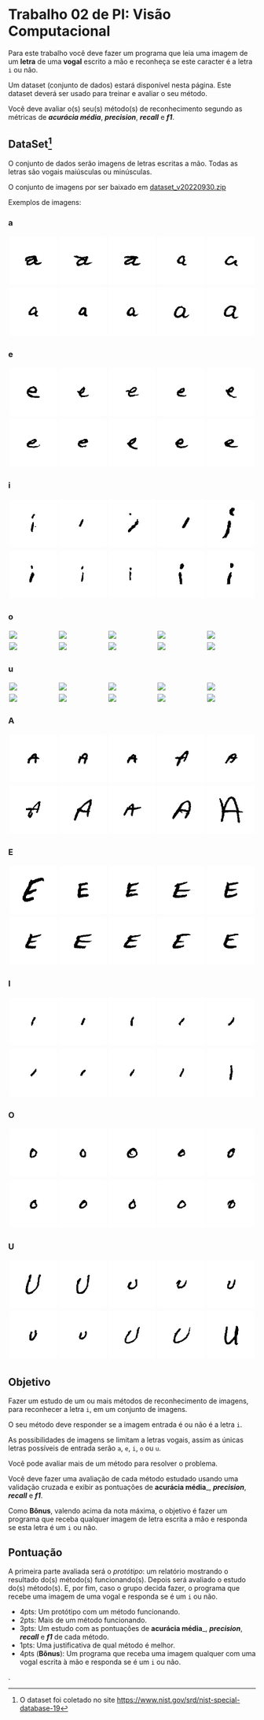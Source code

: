 # Trabalho 02 de PI: Visão Computacional

Para este trabalho você deve fazer um programa que leia uma imagem de um **letra** de uma **vogal** escrito a mão e reconheça se este caracter é a letra `i` ou não.

Um dataset (conjunto de dados) estará disponível nesta página. Este dataset deverá ser usado para treinar e avaliar o seu método.

Você deve avaliar o(s) seu(s) método(s) de reconhecimento segundo as métricas de _**acurácia média**_, _**precision**_, _**recall**_ e _**f1**_.


## DataSet[^s]

[^s]: O dataset foi coletado no site https://www.nist.gov/srd/nist-special-database-19 


O conjunto de dados serão imagens de letras escritas a mão. Todas as letras são vogais maiúsculas ou minúsculas.

O conjunto de imagens por ser baixado em [dataset_v20220930.zip](https://github.com/viniciusdenovaes/Unip222PI/blob/master/dataset/v20220930/dataset_v20220930.zip)

Exemplos de imagens:

<style type="text/css" rel="stylesheet">
.container {
  display: flex;
  flex-wrap: wrap;
}

.container .image {
  width: 20%;
}

.container img {
  width: calc(100% - (2px * 2));
  margin: 2px;
}
</style>

### a
<div class="container">
<div class="image"> <img src="../../dataset/v20220930/a_l/train_61/train_61_00000.png" /> </div>
<div class="image"> <img src="../../dataset/v20220930/a_l/train_61/train_61_00001.png" /> </div>
<div class="image"> <img src="../../dataset/v20220930/a_l/train_61/train_61_00002.png" /> </div>
<div class="image"> <img src="../../dataset/v20220930/a_l/train_61/train_61_00003.png" /> </div>
<div class="image"> <img src="../../dataset/v20220930/a_l/train_61/train_61_00004.png" /> </div>
<div class="image"> <img src="../../dataset/v20220930/a_l/train_61/train_61_00005.png" /> </div>
<div class="image"> <img src="../../dataset/v20220930/a_l/train_61/train_61_00006.png" /> </div>
<div class="image"> <img src="../../dataset/v20220930/a_l/train_61/train_61_00007.png" /> </div>
<div class="image"> <img src="../../dataset/v20220930/a_l/train_61/train_61_00008.png" /> </div>
<div class="image"> <img src="../../dataset/v20220930/a_l/train_61/train_61_00009.png" /> </div>
</div>


### e
<div class="container">
<div class="image"> <img src="../../dataset/v20220930/e_l/train_65/train_65_00000.png" /> </div>
<div class="image"> <img src="../../dataset/v20220930/e_l/train_65/train_65_00001.png" /> </div>
<div class="image"> <img src="../../dataset/v20220930/e_l/train_65/train_65_00002.png" /> </div>
<div class="image"> <img src="../../dataset/v20220930/e_l/train_65/train_65_00003.png" /> </div>
<div class="image"> <img src="../../dataset/v20220930/e_l/train_65/train_65_00004.png" /> </div>
<div class="image"> <img src="../../dataset/v20220930/e_l/train_65/train_65_00005.png" /> </div>
<div class="image"> <img src="../../dataset/v20220930/e_l/train_65/train_65_00006.png" /> </div>
<div class="image"> <img src="../../dataset/v20220930/e_l/train_65/train_65_00007.png" /> </div>
<div class="image"> <img src="../../dataset/v20220930/e_l/train_65/train_65_00008.png" /> </div>
<div class="image"> <img src="../../dataset/v20220930/e_l/train_65/train_65_00009.png" /> </div>
</div>


### i
<div class="container">
<div class="image"> <img src="../../dataset/v20220930/i_l/train_69/train_69_00000.png" /> </div>
<div class="image"> <img src="../../dataset/v20220930/i_l/train_69/train_69_00001.png" /> </div>
<div class="image"> <img src="../../dataset/v20220930/i_l/train_69/train_69_00002.png" /> </div>
<div class="image"> <img src="../../dataset/v20220930/i_l/train_69/train_69_00003.png" /> </div>
<div class="image"> <img src="../../dataset/v20220930/i_l/train_69/train_69_00004.png" /> </div>
<div class="image"> <img src="../../dataset/v20220930/i_l/train_69/train_69_00005.png" /> </div>
<div class="image"> <img src="../../dataset/v20220930/i_l/train_69/train_69_00006.png" /> </div>
<div class="image"> <img src="../../dataset/v20220930/i_l/train_69/train_69_00007.png" /> </div>
<div class="image"> <img src="../../dataset/v20220930/i_l/train_69/train_69_00008.png" /> </div>
<div class="image"> <img src="../../dataset/v20220930/i_l/train_69/train_69_00009.png" /> </div>
</div>


### o
<div class="container">
<div class="image"> <img src="../../dataset/v20220930/o_l/train_6f/train_6f_00000.png" /> </div>
<div class="image"> <img src="../../dataset/v20220930/o_l/train_6f/train_6f_00001.png" /> </div>
<div class="image"> <img src="../../dataset/v20220930/o_l/train_6f/train_6f_00002.png" /> </div>
<div class="image"> <img src="../../dataset/v20220930/o_l/train_6f/train_6f_00003.png" /> </div>
<div class="image"> <img src="../../dataset/v20220930/o_l/train_6f/train_6f_00004.png" /> </div>
<div class="image"> <img src="../../dataset/v20220930/o_l/train_6f/train_6f_00005.png" /> </div>
<div class="image"> <img src="../../dataset/v20220930/o_l/train_6f/train_6f_00006.png" /> </div>
<div class="image"> <img src="../../dataset/v20220930/o_l/train_6f/train_6f_00007.png" /> </div>
<div class="image"> <img src="../../dataset/v20220930/o_l/train_6f/train_6f_00008.png" /> </div>
<div class="image"> <img src="../../dataset/v20220930/o_l/train_6f/train_6f_00009.png" /> </div>
</div>


### u
<div class="container">
<div class="image"> <img src="../../dataset/v20220930/u_l/train_75/train_75_00000.png" /> </div>
<div class="image"> <img src="../../dataset/v20220930/u_l/train_75/train_75_00001.png" /> </div>
<div class="image"> <img src="../../dataset/v20220930/u_l/train_75/train_75_00002.png" /> </div>
<div class="image"> <img src="../../dataset/v20220930/u_l/train_75/train_75_00003.png" /> </div>
<div class="image"> <img src="../../dataset/v20220930/u_l/train_75/train_75_00004.png" /> </div>
<div class="image"> <img src="../../dataset/v20220930/u_l/train_75/train_75_00005.png" /> </div>
<div class="image"> <img src="../../dataset/v20220930/u_l/train_75/train_75_00006.png" /> </div>
<div class="image"> <img src="../../dataset/v20220930/u_l/train_75/train_75_00007.png" /> </div>
<div class="image"> <img src="../../dataset/v20220930/u_l/train_75/train_75_00008.png" /> </div>
<div class="image"> <img src="../../dataset/v20220930/u_l/train_75/train_75_00009.png" /> </div>
</div>


### A
<div class="container">
<div class="image"> <img src="../../dataset/v20220930/A_u/train_41/train_41_00000.png" /> </div>
<div class="image"> <img src="../../dataset/v20220930/A_u/train_41/train_41_00001.png" /> </div>
<div class="image"> <img src="../../dataset/v20220930/A_u/train_41/train_41_00002.png" /> </div>
<div class="image"> <img src="../../dataset/v20220930/A_u/train_41/train_41_00003.png" /> </div>
<div class="image"> <img src="../../dataset/v20220930/A_u/train_41/train_41_00004.png" /> </div>
<div class="image"> <img src="../../dataset/v20220930/A_u/train_41/train_41_00005.png" /> </div>
<div class="image"> <img src="../../dataset/v20220930/A_u/train_41/train_41_00006.png" /> </div>
<div class="image"> <img src="../../dataset/v20220930/A_u/train_41/train_41_00007.png" /> </div>
<div class="image"> <img src="../../dataset/v20220930/A_u/train_41/train_41_00008.png" /> </div>
<div class="image"> <img src="../../dataset/v20220930/A_u/train_41/train_41_00009.png" /> </div>
</div>


### E
<div class="container">
<div class="image"> <img src="../../dataset/v20220930/E_u/train_45/train_45_00000.png" /> </div>
<div class="image"> <img src="../../dataset/v20220930/E_u/train_45/train_45_00001.png" /> </div>
<div class="image"> <img src="../../dataset/v20220930/E_u/train_45/train_45_00002.png" /> </div>
<div class="image"> <img src="../../dataset/v20220930/E_u/train_45/train_45_00003.png" /> </div>
<div class="image"> <img src="../../dataset/v20220930/E_u/train_45/train_45_00004.png" /> </div>
<div class="image"> <img src="../../dataset/v20220930/E_u/train_45/train_45_00005.png" /> </div>
<div class="image"> <img src="../../dataset/v20220930/E_u/train_45/train_45_00006.png" /> </div>
<div class="image"> <img src="../../dataset/v20220930/E_u/train_45/train_45_00007.png" /> </div>
<div class="image"> <img src="../../dataset/v20220930/E_u/train_45/train_45_00008.png" /> </div>
<div class="image"> <img src="../../dataset/v20220930/E_u/train_45/train_45_00009.png" /> </div>
</div>


### I
<div class="container">
<div class="image"> <img src="../../dataset/v20220930/I_u/train_49/train_49_00000.png" /> </div>
<div class="image"> <img src="../../dataset/v20220930/I_u/train_49/train_49_00001.png" /> </div>
<div class="image"> <img src="../../dataset/v20220930/I_u/train_49/train_49_00002.png" /> </div>
<div class="image"> <img src="../../dataset/v20220930/I_u/train_49/train_49_00003.png" /> </div>
<div class="image"> <img src="../../dataset/v20220930/I_u/train_49/train_49_00004.png" /> </div>
<div class="image"> <img src="../../dataset/v20220930/I_u/train_49/train_49_00005.png" /> </div>
<div class="image"> <img src="../../dataset/v20220930/I_u/train_49/train_49_00006.png" /> </div>
<div class="image"> <img src="../../dataset/v20220930/I_u/train_49/train_49_00007.png" /> </div>
<div class="image"> <img src="../../dataset/v20220930/I_u/train_49/train_49_00008.png" /> </div>
<div class="image"> <img src="../../dataset/v20220930/I_u/train_49/train_49_00009.png" /> </div>
</div>


### O
<div class="container">
<div class="image"> <img src="../../dataset/v20220930/O_u/train_4f/train_4f_00000.png" /> </div>
<div class="image"> <img src="../../dataset/v20220930/O_u/train_4f/train_4f_00001.png" /> </div>
<div class="image"> <img src="../../dataset/v20220930/O_u/train_4f/train_4f_00002.png" /> </div>
<div class="image"> <img src="../../dataset/v20220930/O_u/train_4f/train_4f_00003.png" /> </div>
<div class="image"> <img src="../../dataset/v20220930/O_u/train_4f/train_4f_00004.png" /> </div>
<div class="image"> <img src="../../dataset/v20220930/O_u/train_4f/train_4f_00005.png" /> </div>
<div class="image"> <img src="../../dataset/v20220930/O_u/train_4f/train_4f_00006.png" /> </div>
<div class="image"> <img src="../../dataset/v20220930/O_u/train_4f/train_4f_00007.png" /> </div>
<div class="image"> <img src="../../dataset/v20220930/O_u/train_4f/train_4f_00008.png" /> </div>
<div class="image"> <img src="../../dataset/v20220930/O_u/train_4f/train_4f_00009.png" /> </div>
</div>


### U
<div class="container">
<div class="image"> <img src="../../dataset/v20220930/U_u/train_55/train_55_00000.png" /> </div>
<div class="image"> <img src="../../dataset/v20220930/U_u/train_55/train_55_00001.png" /> </div>
<div class="image"> <img src="../../dataset/v20220930/U_u/train_55/train_55_00002.png" /> </div>
<div class="image"> <img src="../../dataset/v20220930/U_u/train_55/train_55_00003.png" /> </div>
<div class="image"> <img src="../../dataset/v20220930/U_u/train_55/train_55_00004.png" /> </div>
<div class="image"> <img src="../../dataset/v20220930/U_u/train_55/train_55_00005.png" /> </div>
<div class="image"> <img src="../../dataset/v20220930/U_u/train_55/train_55_00006.png" /> </div>
<div class="image"> <img src="../../dataset/v20220930/U_u/train_55/train_55_00007.png" /> </div>
<div class="image"> <img src="../../dataset/v20220930/U_u/train_55/train_55_00008.png" /> </div>
<div class="image"> <img src="../../dataset/v20220930/U_u/train_55/train_55_00009.png" /> </div>
</div>


## Objetivo

Fazer um estudo de um ou mais métodos de reconhecimento de imagens, para reconhecer a letra `i`, em um conjunto de imagens.

O seu método deve responder se a imagem entrada é ou não é a letra `i`.

As possibilidades de imagens se limitam a letras vogais, assim as únicas letras possíveis de entrada serão `a`, `e`, `i`, `o` ou `u`.

Você pode avaliar mais de um método para resolver o problema.

Você deve fazer uma avaliação de cada método estudado usando uma validação cruzada e exibir as pontuações de **acurácia média**_, _**precision**_, _**recall**_ e _**f1**_.

Como **Bônus**, valendo acima da nota máxima, o objetivo é fazer um programa que receba qualquer imagem de letra escrita a mão e responda se esta letra é um `i` ou não.

## Pontuação

A primeira parte avaliada será o _protótipo_: um relatório mostrando o resultado do(s) método(s) funcionando(s). Depois será avaliado o estudo do(s) método(s). E, por fim, caso o grupo decida fazer, o programa que recebe uma imagem de uma vogal e responda se é um `i` ou não.

- 4pts: Um protótipo com um método funcionando.
- 2pts: Mais de um método funcionando.
- 3pts: Um estudo com as pontuações de **acurácia média**_, _**precision**_, _**recall**_ e _**f1**_ de cada método.
- 1pts: Uma justificativa de qual método é melhor.
- 4pts (**Bônus**): Um programa que receba uma imagem qualquer com uma vogal escrita à mão e responda se é um `i` ou não.










.

